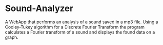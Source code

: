 # Sound-Analyzer
A WebApp that performs an analysis of a sound saved in a mp3 file. Using a Cooley-Tukey algorithm for a Discrete Fourier Transform the program calculates a Fourier transform of a sound and displays the found data on a graph.
